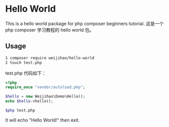 # Hello World #

This is a hello world package for php composer beginners tutorial.
这是一个 php composer 学习教程的 hello world 包。

## Usage ##
```bash
1 composer require weijihao/hello-world
2 touch test.php
```

test.php 代码如下：
```php
<?php
require_once "vendor/autoload.php";

$hello = new Weijihao\Demo\Hello();
echo $hello->hello();
```

```bash
$php test.php
```

It will echo "Hello World!" then exit.
